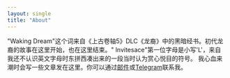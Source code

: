 ```yaml
---
layout: single
title: "About"
---
```

"Waking Dream"这个词来自《上古卷轴5》DLC《龙裔》中的黑暗经书。初代龙裔的故事在这里开始，也在这里结束。"
lnvitesace"第一位字母是小写'L'，来自我还不认识英文字母时东拼西凑出来的一段当时认为赏心悦目的符号。
我心血来潮时会写一些文章发在这里。你可以通过[邮件](lnvitesace@gmail.com)或[Telegram](https://t.me/lnvitesace)联系我。
